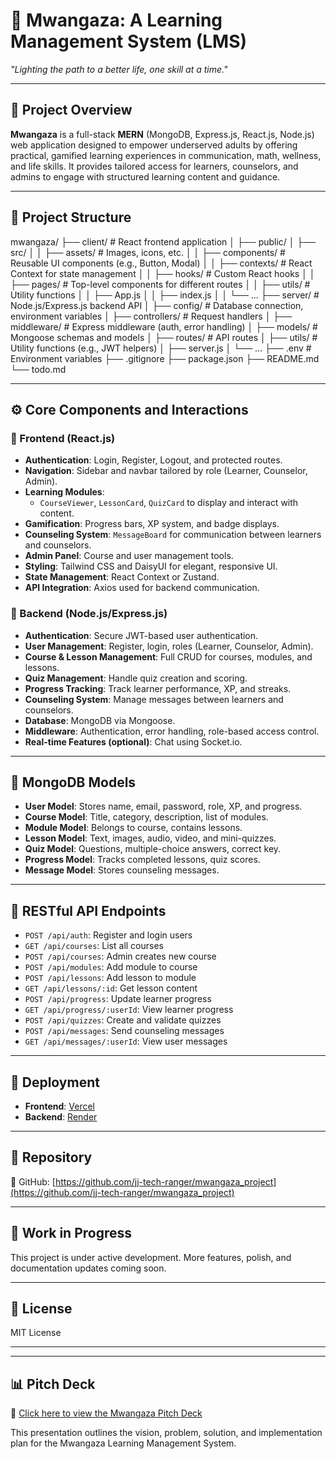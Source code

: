 # 🌟 Mwangaza: A Learning Management System (LMS)
*"Lighting the path to a better life, one skill at a time."*

---

## 📖 Project Overview

**Mwangaza** is a full-stack **MERN** (MongoDB, Express.js, React.js, Node.js) web application designed to empower underserved adults by offering practical, gamified learning experiences in communication, math, wellness, and life skills. It provides tailored access for learners, counselors, and admins to engage with structured learning content and guidance.

---

## 🧱 Project Structure

mwangaza/
├── client/ # React frontend application
│ ├── public/
│ ├── src/
│ │ ├── assets/ # Images, icons, etc.
│ │ ├── components/ # Reusable UI components (e.g., Button, Modal)
│ │ ├── contexts/ # React Context for state management
│ │ ├── hooks/ # Custom React hooks
│ │ ├── pages/ # Top-level components for different routes
│ │ ├── utils/ # Utility functions
│ │ ├── App.js
│ │ ├── index.js
│ │ └── ...
├── server/ # Node.js/Express.js backend API
│ ├── config/ # Database connection, environment variables
│ ├── controllers/ # Request handlers
│ ├── middleware/ # Express middleware (auth, error handling)
│ ├── models/ # Mongoose schemas and models
│ ├── routes/ # API routes
│ ├── utils/ # Utility functions (e.g., JWT helpers)
│ ├── server.js
│ └── ...
├── .env # Environment variables
├── .gitignore
├── package.json
├── README.md
└── todo.md


---

## ⚙️ Core Components and Interactions

### 🎨 Frontend (React.js)
- **Authentication**: Login, Register, Logout, and protected routes.
- **Navigation**: Sidebar and navbar tailored by role (Learner, Counselor, Admin).
- **Learning Modules**:
    - `CourseViewer`, `LessonCard`, `QuizCard` to display and interact with content.
- **Gamification**: Progress bars, XP system, and badge displays.
- **Counseling System**: `MessageBoard` for communication between learners and counselors.
- **Admin Panel**: Course and user management tools.
- **Styling**: Tailwind CSS and DaisyUI for elegant, responsive UI.
- **State Management**: React Context or Zustand.
- **API Integration**: Axios used for backend communication.

### 🧠 Backend (Node.js/Express.js)
- **Authentication**: Secure JWT-based user authentication.
- **User Management**: Register, login, roles (Learner, Counselor, Admin).
- **Course & Lesson Management**: Full CRUD for courses, modules, and lessons.
- **Quiz Management**: Handle quiz creation and scoring.
- **Progress Tracking**: Track learner performance, XP, and streaks.
- **Counseling System**: Manage messages between learners and counselors.
- **Database**: MongoDB via Mongoose.
- **Middleware**: Authentication, error handling, role-based access control.
- **Real-time Features (optional)**: Chat using Socket.io.

---

## 🧩 MongoDB Models

- **User Model**: Stores name, email, password, role, XP, and progress.
- **Course Model**: Title, category, description, list of modules.
- **Module Model**: Belongs to course, contains lessons.
- **Lesson Model**: Text, images, audio, video, and mini-quizzes.
- **Quiz Model**: Questions, multiple-choice answers, correct key.
- **Progress Model**: Tracks completed lessons, quiz scores.
- **Message Model**: Stores counseling messages.

---

## 🔌 RESTful API Endpoints

- `POST /api/auth`: Register and login users
- `GET /api/courses`: List all courses
- `POST /api/courses`: Admin creates new course
- `POST /api/modules`: Add module to course
- `POST /api/lessons`: Add lesson to module
- `GET /api/lessons/:id`: Get lesson content
- `POST /api/progress`: Update learner progress
- `GET /api/progress/:userId`: View learner progress
- `POST /api/quizzes`: Create and validate quizzes
- `POST /api/messages`: Send counseling messages
- `GET /api/messages/:userId`: View user messages

---

## 🚀 Deployment

- **Frontend**: [Vercel](https://vercel.com/lone-rangers-projects/v0-mwangaza-educational-platform)
- **Backend**: [Render](https://render.com)

---

## 🔗 Repository

📁 GitHub: [https://github.com/jj-tech-ranger/mwangaza_project](https://github.com/jj-tech-ranger/mwangaza_project)

---

## 🧪 Work in Progress

This project is under active development. More features, polish, and documentation updates coming soon.

---

## 📜 License

MIT License

---
---

## 📊 Pitch Deck

📎 [Click here to view the Mwangaza Pitch Deck](./docs/MWANGAZA_PITCH_DECK.pptx)

This presentation outlines the vision, problem, solution, and implementation plan for the Mwangaza Learning Management System.
